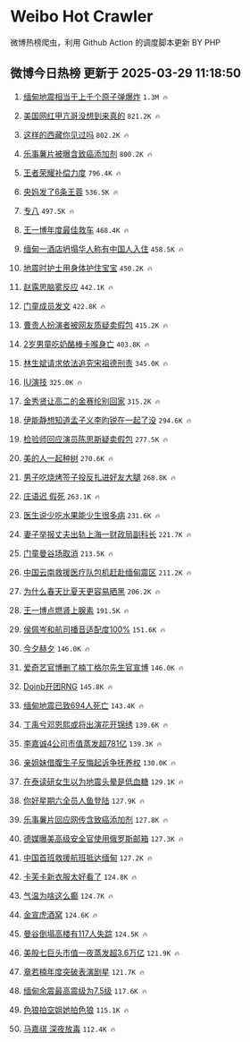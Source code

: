 # Weibo Hot Crawler 



微博热榜爬虫，利用 Github Action 的调度脚本更新 BY PHP 


## 微博今日热榜 更新于 2025-03-29 11:18:50 
1. [缅甸地震相当于上千个原子弹爆炸](https://s.weibo.com/weibo?q=%23%E7%BC%85%E7%94%B8%E5%9C%B0%E9%9C%87%E7%9B%B8%E5%BD%93%E4%BA%8E%E4%B8%8A%E5%8D%83%E4%B8%AA%E5%8E%9F%E5%AD%90%E5%BC%B9%E7%88%86%E7%82%B8%23&t=31&band_rank=1&Refer=top) `1.3M 🔥` 

1. [美国网红甲亢哥没想到来真的](https://s.weibo.com/weibo?q=%23%E7%BE%8E%E5%9B%BD%E7%BD%91%E7%BA%A2%E7%94%B2%E4%BA%A2%E5%93%A5%E6%B2%A1%E6%83%B3%E5%88%B0%E6%9D%A5%E7%9C%9F%E7%9A%84%23&t=31&band_rank=2&Refer=top) `821.2K 🔥` 

1. [这样的西藏你见过吗](https://s.weibo.com/weibo?q=%23%E8%BF%99%E6%A0%B7%E7%9A%84%E8%A5%BF%E8%97%8F%E4%BD%A0%E8%A7%81%E8%BF%87%E5%90%97%23&t=31&band_rank=3&Refer=top) `802.2K 🔥` 

1. [乐事薯片被曝含致癌添加剂](https://s.weibo.com/weibo?q=%23%E4%B9%90%E4%BA%8B%E8%96%AF%E7%89%87%E8%A2%AB%E6%9B%9D%E5%90%AB%E8%87%B4%E7%99%8C%E6%B7%BB%E5%8A%A0%E5%89%82%23&t=31&band_rank=4&Refer=top) `800.2K 🔥` 

1. [王者荣耀补偿力度](https://s.weibo.com/weibo?q=%23%E7%8E%8B%E8%80%85%E8%8D%A3%E8%80%80%E8%A1%A5%E5%81%BF%E5%8A%9B%E5%BA%A6%23&t=31&band_rank=5&Refer=top) `796.4K 🔥` 

1. [央妈发了6条王蓉](https://s.weibo.com/weibo?q=%E5%A4%AE%E5%A6%88%E5%8F%91%E4%BA%866%E6%9D%A1%E7%8E%8B%E8%93%89&t=31&band_rank=6&Refer=top) `536.5K 🔥` 

1. [专八](https://s.weibo.com/weibo?q=%E4%B8%93%E5%85%AB&t=31&band_rank=7&Refer=top) `497.5K 🔥` 

1. [王一博年度最佳救车](https://s.weibo.com/weibo?q=%23%E7%8E%8B%E4%B8%80%E5%8D%9A%E5%B9%B4%E5%BA%A6%E6%9C%80%E4%BD%B3%E6%95%91%E8%BD%A6%23&t=31&band_rank=8&Refer=top) `468.4K 🔥` 

1. [缅甸一酒店坍塌华人称有中国人入住](https://s.weibo.com/weibo?q=%23%E7%BC%85%E7%94%B8%E4%B8%80%E9%85%92%E5%BA%97%E5%9D%8D%E5%A1%8C%E5%8D%8E%E4%BA%BA%E7%A7%B0%E6%9C%89%E4%B8%AD%E5%9B%BD%E4%BA%BA%E5%85%A5%E4%BD%8F%23&t=31&band_rank=9&Refer=top) `458.5K 🔥` 

1. [地震时护士用身体护住宝宝](https://s.weibo.com/weibo?q=%23%E5%9C%B0%E9%9C%87%E6%97%B6%E6%8A%A4%E5%A3%AB%E7%94%A8%E8%BA%AB%E4%BD%93%E6%8A%A4%E4%BD%8F%E5%AE%9D%E5%AE%9D%23&t=31&band_rank=10&Refer=top) `450.2K 🔥` 

1. [赵露思脑雾反应](https://s.weibo.com/weibo?q=%23%E8%B5%B5%E9%9C%B2%E6%80%9D%E8%84%91%E9%9B%BE%E5%8F%8D%E5%BA%94%23&t=31&band_rank=11&Refer=top) `442.1K 🔥` 

1. [门童成员发文](https://s.weibo.com/weibo?q=%23%E9%97%A8%E7%AB%A5%E6%88%90%E5%91%98%E5%8F%91%E6%96%87%23&t=31&band_rank=12&Refer=top) `422.8K 🔥` 

1. [曹贵人扮演者被网友质疑卖假包](https://s.weibo.com/weibo?q=%23%E6%9B%B9%E8%B4%B5%E4%BA%BA%E6%89%AE%E6%BC%94%E8%80%85%E8%A2%AB%E7%BD%91%E5%8F%8B%E8%B4%A8%E7%96%91%E5%8D%96%E5%81%87%E5%8C%85%23&t=31&band_rank=13&Refer=top) `415.2K 🔥` 

1. [2岁男童吃奶酪棒卡喉身亡](https://s.weibo.com/weibo?q=%232%E5%B2%81%E7%94%B7%E7%AB%A5%E5%90%83%E5%A5%B6%E9%85%AA%E6%A3%92%E5%8D%A1%E5%96%89%E8%BA%AB%E4%BA%A1%23&t=31&band_rank=14&Refer=top) `403.8K 🔥` 

1. [林生斌请求依法追究宋祖德刑责](https://s.weibo.com/weibo?q=%23%E6%9E%97%E7%94%9F%E6%96%8C%E8%AF%B7%E6%B1%82%E4%BE%9D%E6%B3%95%E8%BF%BD%E7%A9%B6%E5%AE%8B%E7%A5%96%E5%BE%B7%E5%88%91%E8%B4%A3%23&t=31&band_rank=15&Refer=top) `345.0K 🔥` 

1. [IU演技](https://s.weibo.com/weibo?q=IU%E6%BC%94%E6%8A%80&t=31&band_rank=16&Refer=top) `325.0K 🔥` 

1. [金秀贤让高二的金赛纶别回家](https://s.weibo.com/weibo?q=%23%E9%87%91%E7%A7%80%E8%B4%A4%E8%AE%A9%E9%AB%98%E4%BA%8C%E7%9A%84%E9%87%91%E8%B5%9B%E7%BA%B6%E5%88%AB%E5%9B%9E%E5%AE%B6%23&t=31&band_rank=17&Refer=top) `315.2K 🔥` 

1. [伊能静想知道孟子义李昀锐在一起了没](https://s.weibo.com/weibo?q=%23%E4%BC%8A%E8%83%BD%E9%9D%99%E6%83%B3%E7%9F%A5%E9%81%93%E5%AD%9F%E5%AD%90%E4%B9%89%E6%9D%8E%E6%98%80%E9%94%90%E5%9C%A8%E4%B8%80%E8%B5%B7%E4%BA%86%E6%B2%A1%23&t=31&band_rank=18&Refer=top) `294.6K 🔥` 

1. [检验师回应演员陈思斯疑卖假包](https://s.weibo.com/weibo?q=%23%E6%A3%80%E9%AA%8C%E5%B8%88%E5%9B%9E%E5%BA%94%E6%BC%94%E5%91%98%E9%99%88%E6%80%9D%E6%96%AF%E7%96%91%E5%8D%96%E5%81%87%E5%8C%85%23&t=31&band_rank=19&Refer=top) `277.5K 🔥` 

1. [美的人一起种树](https://s.weibo.com/weibo?q=%23%E7%BE%8E%E7%9A%84%E4%BA%BA%E4%B8%80%E8%B5%B7%E7%A7%8D%E6%A0%91%23&t=31&band_rank=20&Refer=top) `270.6K 🔥` 

1. [男子吃烧烤签子投反扎进好友大腿](https://s.weibo.com/weibo?q=%23%E7%94%B7%E5%AD%90%E5%90%83%E7%83%A7%E7%83%A4%E7%AD%BE%E5%AD%90%E6%8A%95%E5%8F%8D%E6%89%8E%E8%BF%9B%E5%A5%BD%E5%8F%8B%E5%A4%A7%E8%85%BF%23&t=31&band_rank=21&Refer=top) `268.8K 🔥` 

1. [庄语迟 假死](https://s.weibo.com/weibo?q=%E5%BA%84%E8%AF%AD%E8%BF%9F%20%E5%81%87%E6%AD%BB&t=31&band_rank=22&Refer=top) `263.1K 🔥` 

1. [医生说少吃水果能少生很多病](https://s.weibo.com/weibo?q=%E5%8C%BB%E7%94%9F%E8%AF%B4%E5%B0%91%E5%90%83%E6%B0%B4%E6%9E%9C%E8%83%BD%E5%B0%91%E7%94%9F%E5%BE%88%E5%A4%9A%E7%97%85&t=31&band_rank=23&Refer=top) `231.6K 🔥` 

1. [妻子举报丈夫出轨上海一财政局副科长](https://s.weibo.com/weibo?q=%23%E5%A6%BB%E5%AD%90%E4%B8%BE%E6%8A%A5%E4%B8%88%E5%A4%AB%E5%87%BA%E8%BD%A8%E4%B8%8A%E6%B5%B7%E4%B8%80%E8%B4%A2%E6%94%BF%E5%B1%80%E5%89%AF%E7%A7%91%E9%95%BF%23&t=31&band_rank=24&Refer=top) `221.7K 🔥` 

1. [门童曼谷场取消](https://s.weibo.com/weibo?q=%23%E9%97%A8%E7%AB%A5%E6%9B%BC%E8%B0%B7%E5%9C%BA%E5%8F%96%E6%B6%88%23&t=31&band_rank=25&Refer=top) `213.5K 🔥` 

1. [中国云南救援医疗队包机赶赴缅甸震区](https://s.weibo.com/weibo?q=%23%E4%B8%AD%E5%9B%BD%E4%BA%91%E5%8D%97%E6%95%91%E6%8F%B4%E5%8C%BB%E7%96%97%E9%98%9F%E5%8C%85%E6%9C%BA%E8%B5%B6%E8%B5%B4%E7%BC%85%E7%94%B8%E9%9C%87%E5%8C%BA%23&t=31&band_rank=26&Refer=top) `211.2K 🔥` 

1. [为什么春天比夏天更容易晒黑](https://s.weibo.com/weibo?q=%23%E4%B8%BA%E4%BB%80%E4%B9%88%E6%98%A5%E5%A4%A9%E6%AF%94%E5%A4%8F%E5%A4%A9%E6%9B%B4%E5%AE%B9%E6%98%93%E6%99%92%E9%BB%91%23&t=31&band_rank=27&Refer=top) `206.2K 🔥` 

1. [王一博点燃肾上腺素](https://s.weibo.com/weibo?q=%23%E7%8E%8B%E4%B8%80%E5%8D%9A%E7%82%B9%E7%87%83%E8%82%BE%E4%B8%8A%E8%85%BA%E7%B4%A0%23&t=31&band_rank=28&Refer=top) `191.5K 🔥` 

1. [侯佩岑和航司播音适配度100%](https://s.weibo.com/weibo?q=%E4%BE%AF%E4%BD%A9%E5%B2%91%E5%92%8C%E8%88%AA%E5%8F%B8%E6%92%AD%E9%9F%B3%E9%80%82%E9%85%8D%E5%BA%A6100%25&t=31&band_rank=29&Refer=top) `151.6K 🔥` 

1. [今夕赫夕](https://s.weibo.com/weibo?q=%E4%BB%8A%E5%A4%95%E8%B5%AB%E5%A4%95&t=31&band_rank=30&Refer=top) `146.0K 🔥` 

1. [爱奇艺官博删了楠丁格尔先生官宣博](https://s.weibo.com/weibo?q=%23%E7%88%B1%E5%A5%87%E8%89%BA%E5%AE%98%E5%8D%9A%E5%88%A0%E4%BA%86%E6%A5%A0%E4%B8%81%E6%A0%BC%E5%B0%94%E5%85%88%E7%94%9F%E5%AE%98%E5%AE%A3%E5%8D%9A%23&t=31&band_rank=31&Refer=top) `146.0K 🔥` 

1. [Doinb开团RNG](https://s.weibo.com/weibo?q=%23Doinb%E5%BC%80%E5%9B%A2RNG%23&t=31&band_rank=32&Refer=top) `145.8K 🔥` 

1. [缅甸地震已致694人死亡](https://s.weibo.com/weibo?q=%E7%BC%85%E7%94%B8%E5%9C%B0%E9%9C%87%E5%B7%B2%E8%87%B4694%E4%BA%BA%E6%AD%BB%E4%BA%A1&t=31&band_rank=33&Refer=top) `143.4K 🔥` 

1. [丁禹兮邓恩熙或将出演花开锦绣](https://s.weibo.com/weibo?q=%23%E4%B8%81%E7%A6%B9%E5%85%AE%E9%82%93%E6%81%A9%E7%86%99%E6%88%96%E5%B0%86%E5%87%BA%E6%BC%94%E8%8A%B1%E5%BC%80%E9%94%A6%E7%BB%A3%23&t=31&band_rank=34&Refer=top) `139.6K 🔥` 

1. [李嘉诚4公司市值蒸发超781亿](https://s.weibo.com/weibo?q=%23%E6%9D%8E%E5%98%89%E8%AF%9A4%E5%85%AC%E5%8F%B8%E5%B8%82%E5%80%BC%E8%92%B8%E5%8F%91%E8%B6%85781%E4%BA%BF%23&t=31&band_rank=35&Refer=top) `139.3K 🔥` 

1. [亲姐妹借腹生子反悔起诉争抚养权](https://s.weibo.com/weibo?q=%23%E4%BA%B2%E5%A7%90%E5%A6%B9%E5%80%9F%E8%85%B9%E7%94%9F%E5%AD%90%E5%8F%8D%E6%82%94%E8%B5%B7%E8%AF%89%E4%BA%89%E6%8A%9A%E5%85%BB%E6%9D%83%23&t=31&band_rank=36&Refer=top) `130.0K 🔥` 

1. [在泰读研女生以为地震头晕是低血糖](https://s.weibo.com/weibo?q=%23%E5%9C%A8%E6%B3%B0%E8%AF%BB%E7%A0%94%E5%A5%B3%E7%94%9F%E4%BB%A5%E4%B8%BA%E5%9C%B0%E9%9C%87%E5%A4%B4%E6%99%95%E6%98%AF%E4%BD%8E%E8%A1%80%E7%B3%96%23&t=31&band_rank=37&Refer=top) `129.1K 🔥` 

1. [你好星期六全员人鱼登陆](https://s.weibo.com/weibo?q=%E4%BD%A0%E5%A5%BD%E6%98%9F%E6%9C%9F%E5%85%AD%E5%85%A8%E5%91%98%E4%BA%BA%E9%B1%BC%E7%99%BB%E9%99%86&t=31&band_rank=38&Refer=top) `127.9K 🔥` 

1. [乐事薯片回应网传含致癌添加剂](https://s.weibo.com/weibo?q=%23%E4%B9%90%E4%BA%8B%E8%96%AF%E7%89%87%E5%9B%9E%E5%BA%94%E7%BD%91%E4%BC%A0%E5%90%AB%E8%87%B4%E7%99%8C%E6%B7%BB%E5%8A%A0%E5%89%82%23&t=31&band_rank=39&Refer=top) `127.8K 🔥` 

1. [德媒曝美高级安全官使用俄罗斯邮箱](https://s.weibo.com/weibo?q=%E5%BE%B7%E5%AA%92%E6%9B%9D%E7%BE%8E%E9%AB%98%E7%BA%A7%E5%AE%89%E5%85%A8%E5%AE%98%E4%BD%BF%E7%94%A8%E4%BF%84%E7%BD%97%E6%96%AF%E9%82%AE%E7%AE%B1&t=31&band_rank=40&Refer=top) `127.3K 🔥` 

1. [中国首班救援航班抵达缅甸](https://s.weibo.com/weibo?q=%23%E4%B8%AD%E5%9B%BD%E9%A6%96%E7%8F%AD%E6%95%91%E6%8F%B4%E8%88%AA%E7%8F%AD%E6%8A%B5%E8%BE%BE%E7%BC%85%E7%94%B8%23&t=31&band_rank=41&Refer=top) `127.2K 🔥` 

1. [卡芙卡新衣服太好看了](https://s.weibo.com/weibo?q=%E5%8D%A1%E8%8A%99%E5%8D%A1%E6%96%B0%E8%A1%A3%E6%9C%8D%E5%A4%AA%E5%A5%BD%E7%9C%8B%E4%BA%86&t=31&band_rank=42&Refer=top) `124.8K 🔥` 

1. [气温为啥这么癫](https://s.weibo.com/weibo?q=%23%E6%B0%94%E6%B8%A9%E4%B8%BA%E5%95%A5%E8%BF%99%E4%B9%88%E7%99%AB%23&t=31&band_rank=43&Refer=top) `124.7K 🔥` 

1. [金宣虎酒窝](https://s.weibo.com/weibo?q=%E9%87%91%E5%AE%A3%E8%99%8E%E9%85%92%E7%AA%9D&t=31&band_rank=44&Refer=top) `124.6K 🔥` 

1. [曼谷倒塌高楼有117人失踪](https://s.weibo.com/weibo?q=%23%E6%9B%BC%E8%B0%B7%E5%80%92%E5%A1%8C%E9%AB%98%E6%A5%BC%E6%9C%89117%E4%BA%BA%E5%A4%B1%E8%B8%AA%23&t=31&band_rank=45&Refer=top) `124.5K 🔥` 

1. [美股七巨头市值一夜蒸发超3.6万亿](https://s.weibo.com/weibo?q=%23%E7%BE%8E%E8%82%A1%E4%B8%83%E5%B7%A8%E5%A4%B4%E5%B8%82%E5%80%BC%E4%B8%80%E5%A4%9C%E8%92%B8%E5%8F%91%E8%B6%853.6%E4%B8%87%E4%BA%BF%23&t=31&band_rank=46&Refer=top) `121.9K 🔥` 

1. [章若楠年度突破表演剧星](https://s.weibo.com/weibo?q=%23%E7%AB%A0%E8%8B%A5%E6%A5%A0%E5%B9%B4%E5%BA%A6%E7%AA%81%E7%A0%B4%E8%A1%A8%E6%BC%94%E5%89%A7%E6%98%9F%23&t=31&band_rank=47&Refer=top) `121.7K 🔥` 

1. [缅甸余震最高震级为7.5级](https://s.weibo.com/weibo?q=%23%E7%BC%85%E7%94%B8%E4%BD%99%E9%9C%87%E6%9C%80%E9%AB%98%E9%9C%87%E7%BA%A7%E4%B8%BA7.5%E7%BA%A7%23&t=31&band_rank=48&Refer=top) `117.6K 🔥` 

1. [色狼拍空姐她拍色狼](https://s.weibo.com/weibo?q=%23%E8%89%B2%E7%8B%BC%E6%8B%8D%E7%A9%BA%E5%A7%90%E5%A5%B9%E6%8B%8D%E8%89%B2%E7%8B%BC%23&t=31&band_rank=49&Refer=top) `115.1K 🔥` 

1. [马嘉祺 深夜放毒](https://s.weibo.com/weibo?q=%E9%A9%AC%E5%98%89%E7%A5%BA%20%E6%B7%B1%E5%A4%9C%E6%94%BE%E6%AF%92&t=31&band_rank=50&Refer=top) `112.4K 🔥` 

